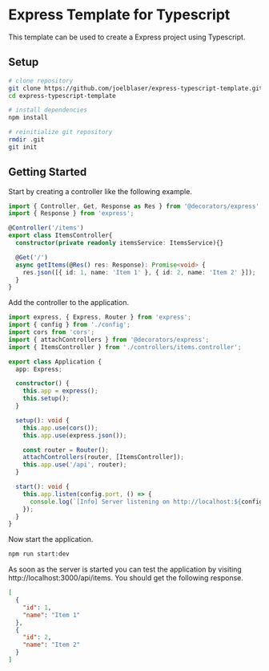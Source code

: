 # Express Template for Typescript

This template can be used to create a Express project using Typescript.

## Setup

```sh
# clone repository
git clone https://github.com/joelblaser/express-typescript-template.git
cd express-typescript-template

# install dependencies
npm install

# reinitialize git repository
rmdir .git
git init
```

## Getting Started

Start by creating a controller like the following example.

```ts
import { Controller, Get, Response as Res } from '@decorators/express';
import { Response } from 'express';

@Controller('/items')
export class ItemsController{
  constructor(private readonly itemsService: ItemsService){}

  @Get('/')
  async getItems(@Res() res: Response): Promise<void> {
    res.json([{ id: 1, name: 'Item 1' }, { id: 2, name: 'Item 2' }]);
  }
}
```

Add the controller to the application.

```ts
import express, { Express, Router } from 'express';
import { config } from './config';
import cors from 'cors';
import { attachControllers } from '@decorators/express';
import { ItemsController } from './controllers/items.controller';

export class Application {
  app: Express;

  constructor() {
    this.app = express();
    this.setup();
  }

  setup(): void {
    this.app.use(cors());
    this.app.use(express.json());

    const router = Router();
    attachControllers(router, [ItemsController]);
    this.app.use('/api', router);
  }

  start(): void {
    this.app.listen(config.port, () => {
      console.log(`[Info] Server listening on http://localhost:${config.port}`);
    });
  }
}
```

Now start the application.

```sh
npm run start:dev
```

As soon as the server is started you can test the application by visiting http://localhost:3000/api/items.
You should get the following response.

```json
[
  {
    "id": 1,
    "name": "Item 1"
  },
  {
    "id": 2,
    "name": "Item 2"
  }
]
```

